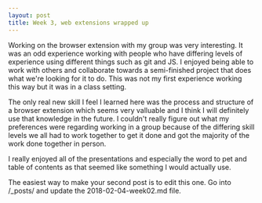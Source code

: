 ```yaml
---
layout: post
title: Week 3, web extensions wrapped up 
---
```


Working on the browser extension with my group was very interesting. It was an odd experience working with people who have differing levels of experience using different things such as git and JS. I enjoyed being able to work with others and collaborate towards a semi-finished project that does what we're looking for it to do. This was not my first experience working this way but it was in a class setting. 

The only real new skill I feel I learned here was the process and structure of a browser extension which seems very valluable and I think I will definitely use that knowledge in the future. I couldn't really figure out what my preferences were regarding working in a group because of the differing skill levels we all had to work together to get it done and got the majority of the work done together in person. 

I really enjoyed all of the presentations and especially the word to pet and table of contents as that seemed like something I would actually use. 



The easiest way to make your second post is to edit this one. 
Go into /_posts/ and update the 2018-02-04-week02.md file. 
